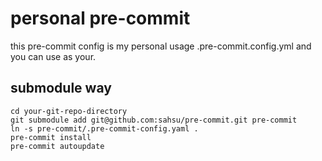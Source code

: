 # personal pre-commit

this pre-commit config is my personal usage .pre-commit.config.yml and you can use as your.

## submodule way
```
cd your-git-repo-directory
git submodule add git@github.com:sahsu/pre-commit.git pre-commit
ln -s pre-commit/.pre-commit-config.yaml .
pre-commit install
pre-commit autoupdate
```
